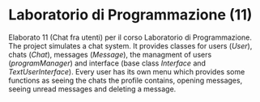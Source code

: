 # Laboratorio di Programmazione (11)
Elaborato 11 (Chat fra utenti) per il corso Laboratorio di Programmazione.
The project simulates a chat system. It provides classes for users (_User_), chats (_Chat_), messages (_Message_), the managment of users (_programManager_) and interface (base class _Interface_ and _TextUserInterface_).
Every user has its own menu which provides some functions as seeing the chats the profile contains, opening messages, seeing unread messages and deleting a message. 

